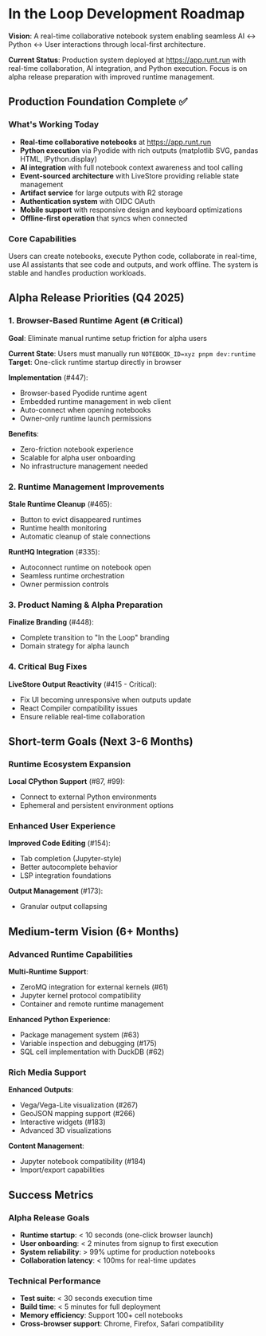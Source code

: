 # In the Loop Development Roadmap

**Vision**: A real-time collaborative notebook system enabling seamless AI ↔ Python ↔ User interactions through local-first architecture.

**Current Status**: Production system deployed at https://app.runt.run with real-time collaboration, AI integration, and Python execution. Focus is on alpha release preparation with improved runtime management.

## Production Foundation Complete ✅

### What's Working Today

- **Real-time collaborative notebooks** at https://app.runt.run
- **Python execution** via Pyodide with rich outputs (matplotlib SVG, pandas HTML, IPython.display)
- **AI integration** with full notebook context awareness and tool calling
- **Event-sourced architecture** with LiveStore providing reliable state management
- **Artifact service** for large outputs with R2 storage
- **Authentication system** with OIDC OAuth
- **Mobile support** with responsive design and keyboard optimizations
- **Offline-first operation** that syncs when connected

### Core Capabilities

Users can create notebooks, execute Python code, collaborate in real-time, use AI assistants that see code and outputs, and work offline. The system is stable and handles production workloads.

## Alpha Release Priorities (Q4 2025)

### 1. Browser-Based Runtime Agent (🔥 Critical)

**Goal**: Eliminate manual runtime setup friction for alpha users

**Current State**: Users must manually run `NOTEBOOK_ID=xyz pnpm dev:runtime`
**Target**: One-click runtime startup directly in browser

**Implementation** (#447):

- Browser-based Pyodide runtime agent
- Embedded runtime management in web client
- Auto-connect when opening notebooks
- Owner-only runtime launch permissions

**Benefits**:

- Zero-friction notebook experience
- Scalable for alpha user onboarding
- No infrastructure management needed

### 2. Runtime Management Improvements

**Stale Runtime Cleanup** (#465):

- Button to evict disappeared runtimes
- Runtime health monitoring
- Automatic cleanup of stale connections

**RuntHQ Integration** (#335):

- Autoconnect runtime on notebook open
- Seamless runtime orchestration
- Owner permission controls

### 3. Product Naming & Alpha Preparation

**Finalize Branding** (#448):

- Complete transition to "In the Loop" branding
- Domain strategy for alpha launch

### 4. Critical Bug Fixes

**LiveStore Output Reactivity** (#415 - Critical):

- Fix UI becoming unresponsive when outputs update
- React Compiler compatibility issues
- Ensure reliable real-time collaboration

## Short-term Goals (Next 3-6 Months)

### Runtime Ecosystem Expansion

**Local CPython Support** (#87, #99):

- Connect to external Python environments
- Ephemeral and persistent environment options

### Enhanced User Experience

**Improved Code Editing** (#154):

- Tab completion (Jupyter-style)
- Better autocomplete behavior
- LSP integration foundations

**Output Management** (#173):

- Granular output collapsing

## Medium-term Vision (6+ Months)

### Advanced Runtime Capabilities

**Multi-Runtime Support**:

- ZeroMQ integration for external kernels (#61)
- Jupyter kernel protocol compatibility
- Container and remote runtime management

**Enhanced Python Experience**:

- Package management system (#63)
- Variable inspection and debugging (#175)
- SQL cell implementation with DuckDB (#62)

### Rich Media Support

**Enhanced Outputs**:

- Vega/Vega-Lite visualization (#267)
- GeoJSON mapping support (#266)
- Interactive widgets (#183)
- Advanced 3D visualizations

**Content Management**:

- Jupyter notebook compatibility (#184)
- Import/export capabilities

## Success Metrics

### Alpha Release Goals

- **Runtime startup**: < 10 seconds (one-click browser launch)
- **User onboarding**: < 2 minutes from signup to first execution
- **System reliability**: > 99% uptime for production notebooks
- **Collaboration latency**: < 100ms for real-time updates

### Technical Performance

- **Test suite**: < 30 seconds execution time
- **Build time**: < 5 minutes for full deployment
- **Memory efficiency**: Support 100+ cell notebooks
- **Cross-browser support**: Chrome, Firefox, Safari compatibility
